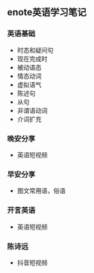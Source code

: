 ## enote英语学习笔记


### 英语基础

- 时态和疑问句
- 现在完成时
- 被动语态
- 情态动词
- 虚拟语气
- 陈述句
- 从句
- 非谓语动词
- 介词扩充

### 晚安分享

- 英语短视频

### 早安分享

- 图文常用语，俗语

### 开言英语

- 英语短视频

### 陈诗远

- 抖音短视频
